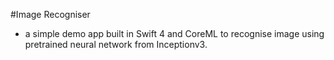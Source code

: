 #Image Recogniser
- a simple demo app built in Swift 4 and CoreML to recognise image using pretrained neural network from Inceptionv3. 
